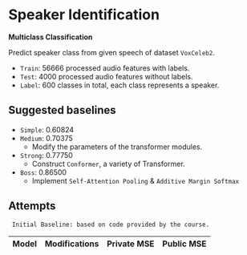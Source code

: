 # Speaker Identification

**Multiclass Classification**

Predict speaker class from given speech of dataset `VoxCeleb2`.

- `Train`: 56666 processed audio features with labels.
- `Test`: 4000 processed audio features without labels.
- `Label`: 600 classes in total, each class represents a speaker.

## Suggested baselines

- `Simple`: 0.60824
- `Medium`: 0.70375
  - Modify the parameters of the transformer modules.
- `Strong`: 0.77750
  - Construct `Conformer`, a variety of Transformer.
- `Boss`: 0.86500
  - Implement `Self-Attention Pooling` & `Additive Margin Softmax`

## Attempts

` Initial Baseline: based on code provided by the course.`

| Model | Modifications | Private MSE | Public MSE |
| ------------ | --------------- | --------------- | ------------- |